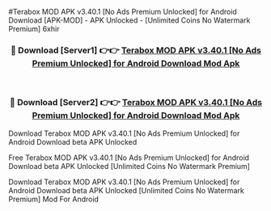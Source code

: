 #Terabox MOD APK v3.40.1 [No Ads Premium Unlocked] for Android Download [APK-MOD] - APK Unlocked - [Unlimited Coins No Watermark Premium] 6xhir



<div align="center">

<h3>🔴 Download [Server1] 👉👉 <a href="https://momento.my/?title=Terabox_MOD_APK_v3.40.1_[No_Ads_Premium_Unlocked]_for_Android_Download">Terabox MOD APK v3.40.1 [No Ads Premium Unlocked] for Android Download Mod Apk</a></h3><br>

<h3>🔴 Download [Server2] 👉👉 <a href="https://momento.my/?title=Terabox_MOD_APK_v3.40.1_[No_Ads_Premium_Unlocked]_for_Android_Download">Terabox MOD APK v3.40.1 [No Ads Premium Unlocked] for Android Download Mod Apk</a></h3>
</div>



Download Terabox MOD APK v3.40.1 [No Ads Premium Unlocked] for Android Download beta APK Unlocked

Free Terabox MOD APK v3.40.1 [No Ads Premium Unlocked] for Android Download beta APK Unlocked [Unlimited Coins No Watermark Premium]

Download Terabox MOD APK v3.40.1 [No Ads Premium Unlocked] for Android Download beta APK Unlocked [Unlimited Coins No Watermark Premium] Mod For Android
